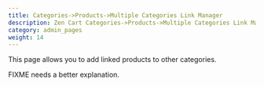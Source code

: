 ```yaml
---
title: Categories->Products->Multiple Categories Link Manager 
description: Zen Cart Categories->Products->Multiple Categories Link Manager Admin Page 
category: admin_pages
weight: 14
---
```


This page allows you to add linked products to other categories. 

FIXME needs a better explanation. 
